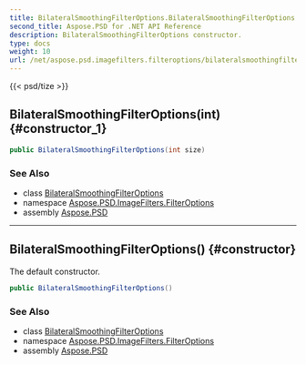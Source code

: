 ```yaml
---
title: BilateralSmoothingFilterOptions.BilateralSmoothingFilterOptions
second_title: Aspose.PSD for .NET API Reference
description: BilateralSmoothingFilterOptions constructor. 
type: docs
weight: 10
url: /net/aspose.psd.imagefilters.filteroptions/bilateralsmoothingfilteroptions/bilateralsmoothingfilteroptions/
---
```

{{< psd/tize >}}
## BilateralSmoothingFilterOptions(int) {#constructor_1}

```csharp
public BilateralSmoothingFilterOptions(int size)
```

### See Also

* class [BilateralSmoothingFilterOptions](../)
* namespace [Aspose.PSD.ImageFilters.FilterOptions](../../bilateralsmoothingfilteroptions/)
* assembly [Aspose.PSD](../../../)

---

## BilateralSmoothingFilterOptions() {#constructor}

The default constructor.

```csharp
public BilateralSmoothingFilterOptions()
```

### See Also

* class [BilateralSmoothingFilterOptions](../)
* namespace [Aspose.PSD.ImageFilters.FilterOptions](../../bilateralsmoothingfilteroptions/)
* assembly [Aspose.PSD](../../../)


